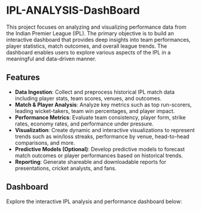 # IPL-ANALYSIS-DashBoard

This project focuses on analyzing and visualizing performance data from the Indian Premier League (IPL). The primary objective is to build an interactive dashboard that provides deep insights into team performances, player statistics, match outcomes, and overall league trends. The dashboard enables users to explore various aspects of the IPL in a meaningful and data-driven manner.

## Features

- **Data Ingestion**: Collect and preprocess historical IPL match data including player stats, team scores, venues, and outcomes.
- **Match & Player Analysis**: Analyze key metrics such as top run-scorers, leading wicket-takers, team win percentages, and player impact.
- **Performance Metrics**: Evaluate team consistency, player form, strike rates, economy rates, and performance under pressure.
- **Visualization**: Create dynamic and interactive visualizations to represent trends such as win/loss streaks, performance by venue, head-to-head comparisons, and more.
- **Predictive Models (Optional)**: Develop predictive models to forecast match outcomes or player performances based on historical trends.
- **Reporting**: Generate shareable and downloadable reports for presentations, cricket analysts, and fans.

## Dashboard

Explore the interactive IPL analysis and performance dashboard below:

